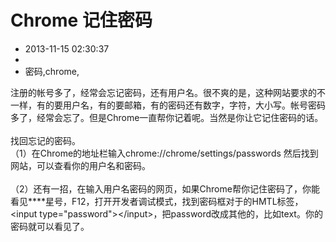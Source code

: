 # Chrome 记住密码
- 2013-11-15 02:30:37
- 
- 密码,chrome,

<div>注册的帐号多了，经常会忘记密码，还有用户名。很不爽的是，这种网站要求的不一样，有的要用户名，有的要邮箱，有的密码还有数字，字符，大小写。帐号密码多了，经常会忘了。但是Chrome一直帮你记着呢。当然是你让它记住密码的话。</div><div><br /></div><div>找回忘记的密码。</div><div>（1）在Chrome的地址栏输入chrome://chrome/settings/passwords 然后找到网站，可以查看你的用户名和密码。</div><div><br /></div><div>（2）还有一招，在输入用户名密码的网页，如果Chrome帮你记住密码了，你能看见****星号，F12，打开开发者调试模式，找到密码框对于的HMTL标签，&lt;input type="password"&gt;&lt;/input&gt;，把password改成其他的，比如text。你的密码就可以看见了。</div>
